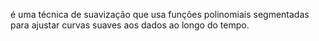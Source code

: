 
é uma técnica de suavização que usa funções polinomiais segmentadas para ajustar curvas suaves aos dados ao longo do tempo.
